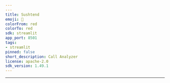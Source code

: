 ```yaml
---
---
title: Sushtend
emoji: 🚀
colorFrom: red
colorTo: red
sdk: streamlit
app_port: 8501
tags:
- streamlit
pinned: false
short_description: Call Analyzer
license: apache-2.0
sdk_version: 1.49.1
---
```


---
